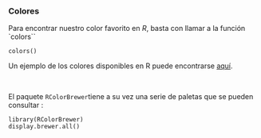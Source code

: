 ### Colores
Para encontrar nuestro color favorito en *R*, basta con llamar a la función `colors``
```{r]
colors()
```

Un ejemplo de los colores disponibles en R puede encontrarse [aquí](Rcolor.pdf).  

<br>
  
  
El paquete `RColorBrewer`tiene a su vez una serie de paletas que se pueden consultar : 
```{r}
library(RColorBrewer)
display.brewer.all()
```

